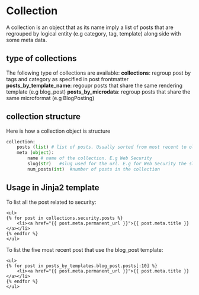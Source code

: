 # Collection

A collection is an object that as its name imply a list of posts that are regrouped by logical entity (e.g category, tag, template) along side with 
some meta data.

## type of collections

The following type of collections are available:
**collections**: regroup post by tags and category as specified in post frontmatter
**posts_by_template_name**: regoupr posts that share the same rendering template (e.g blog_post)
**posts_by_microdata**: regroup posts that share the same microformat (e.g BlogPosting)

## collection structure

Here is how a collection object is structure

```python
collection:
    posts (list) # list of posts. Usually sorted from most recent to oldest.
    meta (object):
        name # name of the collection. E.g Web Security
        slug(str)   #slug used for the url. E.g for Web Security the slug is web-security
        num_posts(int)  #number of posts in the collection
```

## Usage in Jinja2 template

To list all the post related to security:
```jinja2
<ul>
{% for post in collections.security.posts %}
    <li><a href="{{ post.meta.permanent_url }}">{{ post.meta.title }}</a></li>
{% endfor %}
</ul>
```

To list the five most recent post that use the blog_post template:
```jinja2
<ul>
{% for post in posts_by_templates.blog_post.posts[:10] %}
    <li><a href="{{ post.meta.permanent_url }}">{{ post.meta.title }}</a></li>
{% endfor %}
</ul>
```